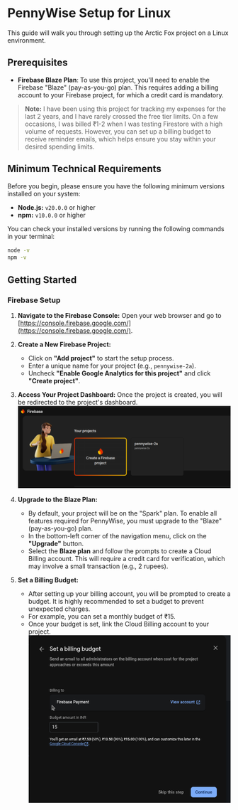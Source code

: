 # PennyWise Setup for Linux

This guide will walk you through setting up the Arctic Fox project on a Linux environment.

## Prerequisites

- **Firebase Blaze Plan**: To use this project, you'll need to enable the Firebase "Blaze" (pay-as-you-go) plan. This requires adding a billing account to your Firebase project, for which a credit card is mandatory.
> **Note:** I have been using this project for tracking my expenses for the last 2 years, and I have rarely crossed the free tier limits. On a few occasions, I was billed ₹1-2 when I was testing Firestore with a high volume of requests. However, you can set up a billing budget to receive reminder emails, which helps ensure you stay within your desired spending limits.

## Minimum Technical Requirements

Before you begin, please ensure you have the following minimum versions installed on your system:

- **Node.js:** `v20.0.0` or higher
- **npm:** `v10.0.0` or higher

You can check your installed versions by running the following commands in your terminal:

```bash
node -v
npm -v
```

## Getting Started


### Firebase Setup

1.  **Navigate to the Firebase Console:**
    Open your web browser and go to [https://console.firebase.google.com/](https://console.firebase.google.com/).

2.  **Create a New Firebase Project:**
    - Click on **"Add project"** to start the setup process.
    - Enter a unique name for your project (e.g., `pennywise-2a`).
    - Uncheck **"Enable Google Analytics for this project"** and click **"Create project"**.

3.  **Access Your Project Dashboard:**
    Once the project is created, you will be redirected to the project's dashboard.
    ![Firebase Dashboard](pics/ss1.png)

4.  **Upgrade to the Blaze Plan:**
    - By default, your project will be on the "Spark" plan. To enable all features required for PennyWise, you must upgrade to the "Blaze" (pay-as-you-go) plan.
    - In the bottom-left corner of the navigation menu, click on the **"Upgrade"** button.
    - Select the **Blaze plan** and follow the prompts to create a Cloud Billing account. This will require a credit card for verification, which may involve a small transaction (e.g., 2 rupees).

5.  **Set a Billing Budget:**
    - After setting up your billing account, you will be prompted to create a budget. It is highly recommended to set a budget to prevent unexpected charges.
    - For example, you can set a monthly budget of ₹15.
    - Once your budget is set, link the Cloud Billing account to your project.
    ![Link Cloud Billing Account](pics/ss2.png)

      